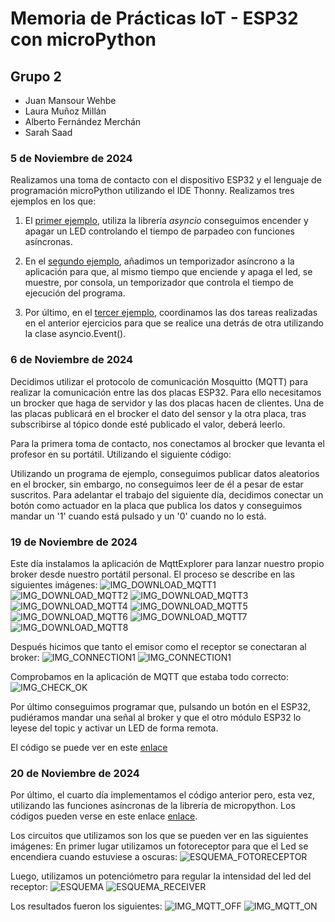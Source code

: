 # Memoria de Prácticas IoT  -  ESP32 con microPython
## Grupo 2
- Juan Mansour Wehbe
- Laura Muñoz Millán
- Alberto Fernández Merchán
- Sarah Saad

### 5 de Noviembre de 2024
Realizamos una toma de contacto con el dispositivo ESP32 y el lenguaje de programación microPython utilizando el IDE Thonny. Realizamos tres ejemplos en los que:

1. El [primer ejemplo](https://github.com/Juanmansour/Iot-Memorias/blob/main/Memorias%201/Ejemplo1.py), utiliza la librería *asyncio* conseguimos encender y apagar un LED controlando el tiempo de parpadeo con funciones asíncronas.  

2. En el [segundo ejemplo](https://github.com/Juanmansour/Iot-Memorias/blob/main/Memorias%201/Ejemplo2.py), añadimos un temporizador asíncrono a la aplicación para que, al mismo tiempo que enciende y apaga el led, se muestre, por consola, un temporizador que controla el tiempo de ejecución del programa.

3. Por último, en el [tercer ejemplo](https://github.com/Juanmansour/Iot-Memorias/blob/main/Memorias%201/Ejemplo3.py), coordinamos las dos tareas realizadas en el anterior ejercicios para que se realice una detrás de otra utilizando la clase asyncio.Event().


### 6 de Noviembre de 2024

Decidimos utilizar el protocolo de comunicación Mosquitto (MQTT) para realizar la comunicación entre las dos placas ESP32. Para ello necesitamos un brocker que haga de servidor y las dos placas hacen de clientes. Una de las placas publicará en el brocker el dato del sensor y la otra placa, tras subscribirse al tópico donde esté publicado el valor, deberá leerlo. 

Para la primera toma de contacto, nos conectamos al brocker que levanta el profesor en su portátil. Utilizando el siguiente código:

Utilizando un programa de ejemplo, conseguimos publicar datos aleatorios en el brocker, sin embargo, no conseguimos leer de él a pesar de estar suscritos. Para adelantar el trabajo del siguiente día, decidimos conectar un botón como actuador en la placa que publica los datos y conseguimos mandar un '1' cuando está pulsado y un '0' cuando no lo está.


### 19 de Noviembre de 2024

Este día instalamos la aplicación de MqttExplorer para lanzar nuestro propio broker desde nuestro portátil personal. El proceso se describe en las siguientes imágenes:
![IMG_DOWNLOAD_MQTT1](https://github.com/Juanmansour/Iot-Memorias/blob/main/Memorias%202/1.png)
![IMG_DOWNLOAD_MQTT2](https://github.com/Juanmansour/Iot-Memorias/blob/main/Memorias%202/2.png)
![IMG_DOWNLOAD_MQTT3](https://github.com/Juanmansour/Iot-Memorias/blob/main/Memorias%202/3.png)
![IMG_DOWNLOAD_MQTT4](https://github.com/Juanmansour/Iot-Memorias/blob/main/Memorias%202/4.png)
![IMG_DOWNLOAD_MQTT5](https://github.com/Juanmansour/Iot-Memorias/blob/main/Memorias%202/5.png)
![IMG_DOWNLOAD_MQTT6](https://github.com/Juanmansour/Iot-Memorias/blob/main/Memorias%202/6.png)
![IMG_DOWNLOAD_MQTT7](https://github.com/Juanmansour/Iot-Memorias/blob/main/Memorias%202/7.png)
![IMG_DOWNLOAD_MQTT8](https://github.com/Juanmansour/Iot-Memorias/blob/main/Memorias%202/8.png)

Después hicimos que tanto el emisor como el receptor se conectaran al broker:
![IMG_CONNECTION1](https://github.com/Juanmansour/Iot-Memorias/blob/main/ESP32_imagenes_y_videos/mem3_consol1.png)
![IMG_CONNECTION1](https://github.com/Juanmansour/Iot-Memorias/blob/main/ESP32_imagenes_y_videos/mem3_consol2.png)

Comprobamos en la aplicación de MQTT que estaba todo correcto:
![IMG_CHECK_OK](https://github.com/Juanmansour/Iot-Memorias/blob/main/ESP32_imagenes_y_videos/mem3_mqtt.png)

Por último conseguimos programar que, pulsando un botón en el ESP32, pudiéramos mandar una señal al broker y que el otro módulo ESP32 lo leyese del topic y activar un LED de forma remota.

El código se puede ver en este [enlace](https://github.com/Juanmansour/Iot-Memorias/blob/main/Memorias%203/ESP_1/main.py)

### 20 de Noviembre de 2024
Por último, el cuarto día implementamos el código anterior pero, esta vez, utilizando las funciones asíncronas de la librería de micropython. Los códigos pueden verse en este enlace [enlace](https://github.com/Juanmansour/Iot-Memorias/tree/main/Memorias%204/MQTT).

Los circuitos que utilizamos son los que se pueden ver en las siguientes imágenes:
En primer lugar utilizamos un fotoreceptor para que el Led se encendiera cuando estuviese a oscuras:
![ESQUEMA_FOTORECEPTOR](https://github.com/Juanmansour/Iot-Memorias/blob/main/ESP32_imagenes_y_videos/mem4_ESP32-emisor_bb.png)

Luego, utilizamos un potenciómetro para regular la intensidad del led del receptor:
![ESQUEMA](https://github.com/Juanmansour/Iot-Memorias/blob/main/ESP32_imagenes_y_videos/mem4-ESP32-pwm_bb.png)
![ESQUEMA_RECEIVER](https://github.com/Juanmansour/Iot-Memorias/blob/main/ESP32_imagenes_y_videos/mem4_ESP32-receptor_bb.png)


Los resultados fueron los siguientes:
![IMG_MQTT_OFF](https://github.com/Juanmansour/Iot-Memorias/blob/main/ESP32_imagenes_y_videos/IMG_Communication_OFF.jpg)
![IMG_MQTT_ON](https://github.com/Juanmansour/Iot-Memorias/blob/main/ESP32_imagenes_y_videos/IMG_Communication_ON.jpg)
